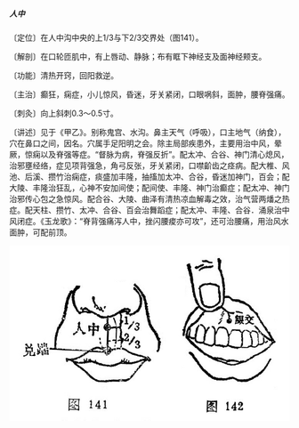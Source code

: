 ##### 人中

〔定位〕在人中沟中央的上1/3与下2/3交界处（图141）。

〔解剖〕在口轮匝肌中，有上唇动、静脉；布有眶下神经支及面神经颊支。

〔功能〕清热开窍，回阳救逆。

〔主治〕癫狂，痫症，小儿惊风，昏迷，牙关紧闭，口眼㖞斜，面肿，腰脊强痛。

〔刺灸〕向上斜刺0.3～0.5寸。

〔讲述〕见于《甲乙》。别称鬼宫、水沟。鼻主天气（呼吸），口主地气（纳食），穴在鼻口之间，因名。穴属手足阳明之会。除主局部疾患外，主要用治中风，晕厥，惊痫以及脊强等症。“督脉为病，脊强反折”。配太冲、合谷、神门清心熄风，治邪壅经络，症见项背强急，角弓反张，牙关紧闭，口噤齘齿之痉病。配大椎、风池、后溪、攒竹治痫症，痰盛加丰隆，抽搐加太冲、合谷，昏迷加神门，百会；配大陵、丰隆治狂乱，心神不安加间使；配间使、丰隆、神门治癫症；配太冲、神门治邪传心包之急惊风。配合谷、大陵、曲泽有清热凉血解毒之效，治气营两燔之热症。配天柱、攒竹、太冲、合谷、百会治舞蹈症；配太冲、丰隆、合谷．涌泉治中风闭症。《玉龙歌》：“脊背强痛泻人中，挫闪腰痠亦可攻”，还可治腰痛，用治风水面肿，可配前顶。

![](./img/图141、142.jpg)
